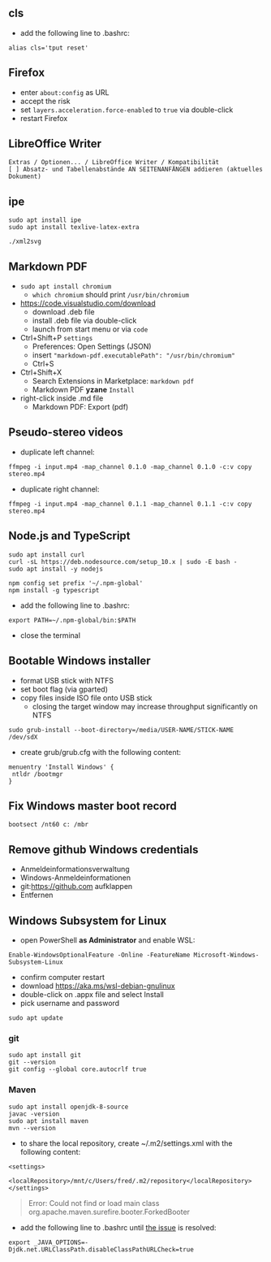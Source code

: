 ## cls

* add the following line to .bashrc:
```
alias cls='tput reset'
```

## Firefox

* enter `about:config` as URL
* accept the risk
* set `layers.acceleration.force-enabled` to `true` via double-click
* restart Firefox

## LibreOffice Writer

```
Extras / Optionen... / LibreOffice Writer / Kompatibilität
[ ] Absatz- und Tabellenabstände AN SEITENANFÄNGEN addieren (aktuelles Dokument)
```

## ipe

```
sudo apt install ipe
sudo apt install texlive-latex-extra

./xml2svg
```

## Markdown PDF

* `sudo apt install chromium`
  * `which chromium` should print `/usr/bin/chromium`
* https://code.visualstudio.com/download
  * download .deb file
  * install .deb file via double-click
  * launch from start menu or via `code`
* Ctrl+Shift+P `settings`
  * Preferences: Open Settings (JSON)
  * insert `"markdown-pdf.executablePath": "/usr/bin/chromium"`
  * Ctrl+S
* Ctrl+Shift+X
  * Search Extensions in Marketplace: `markdown pdf`
  * Markdown PDF **yzane** `Install`
* right-click inside .md file
  * Markdown PDF: Export (pdf)

## Pseudo-stereo videos

* duplicate left channel:
```
ffmpeg -i input.mp4 -map_channel 0.1.0 -map_channel 0.1.0 -c:v copy stereo.mp4
```

* duplicate right channel:
```
ffmpeg -i input.mp4 -map_channel 0.1.1 -map_channel 0.1.1 -c:v copy stereo.mp4
```

## Node.js and TypeScript

```
sudo apt install curl
curl -sL https://deb.nodesource.com/setup_10.x | sudo -E bash -
sudo apt install -y nodejs

npm config set prefix '~/.npm-global'
npm install -g typescript
```
* add the following line to .bashrc:
```
export PATH=~/.npm-global/bin:$PATH
```
* close the terminal

## Bootable Windows installer

* format USB stick with NTFS
* set boot flag (via gparted)
* copy files inside ISO file onto USB stick
  * closing the target window may increase throughput significantly on NTFS
```
sudo grub-install --boot-directory=/media/USER-NAME/STICK-NAME /dev/sdX
```
* create grub/grub.cfg with the following content:
```
menuentry 'Install Windows' {
 ntldr /bootmgr
}
```

## Fix Windows master boot record

```
bootsect /nt60 c: /mbr
```

## Remove github Windows credentials

* Anmeldeinformationsverwaltung
* Windows-Anmeldeinformationen
* git:https://github.com aufklappen
* Entfernen

## Windows Subsystem for Linux

* open PowerShell **as Administrator** and enable WSL:
```
Enable-WindowsOptionalFeature -Online -FeatureName Microsoft-Windows-Subsystem-Linux
```
* confirm computer restart
* download https://aka.ms/wsl-debian-gnulinux
* double-click on .appx file and select Install
* pick username and password
```
sudo apt update
```

### git

```
sudo apt install git
git --version
git config --global core.autocrlf true
```

### Maven

```
sudo apt install openjdk-8-source
javac -version
sudo apt install maven
mvn --version
```
* to share the local repository, create ~/.m2/settings.xml with the following content:
```
<settings>
    <localRepository>/mnt/c/Users/fred/.m2/repository</localRepository>
</settings>
```

> Error: Could not find or load main class org.apache.maven.surefire.booter.ForkedBooter

* add the following line to .bashrc until [the issue](https://stackoverflow.com/questions/53010200) is resolved:
```
export _JAVA_OPTIONS=-Djdk.net.URLClassPath.disableClassPathURLCheck=true
```

